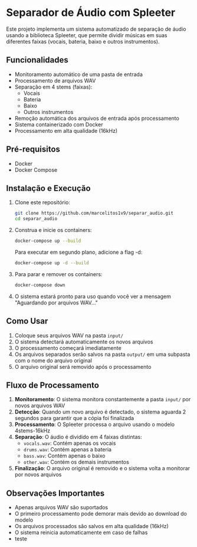# Separador de Áudio com Spleeter

Este projeto implementa um sistema automatizado de separação de áudio usando a biblioteca Spleeter, que permite dividir músicas em suas diferentes faixas (vocais, bateria, baixo e outros instrumentos).

## Funcionalidades

- Monitoramento automático de uma pasta de entrada
- Processamento de arquivos WAV
- Separação em 4 stems (faixas):
  - Vocais
  - Bateria
  - Baixo
  - Outros instrumentos
- Remoção automática dos arquivos de entrada após processamento
- Sistema containerizado com Docker
- Processamento em alta qualidade (16kHz)

## Pré-requisitos

- Docker
- Docker Compose

## Instalação e Execução

1. Clone este repositório:
   ```bash
   git clone https://github.com/marcelitos1v9/separar_audio.git
   cd separar_audio
   ```

2. Construa e inicie os containers:
   ```bash
   docker-compose up --build
   ```
   
   Para executar em segundo plano, adicione a flag -d:
   ```bash
   docker-compose up -d --build
   ```

3. Para parar e remover os containers:
   ```bash
   docker-compose down
   ```

4. O sistema estará pronto para uso quando você ver a mensagem "Aguardando por arquivos WAV..."

## Como Usar

1. Coloque seus arquivos WAV na pasta `input/`
2. O sistema detectará automaticamente os novos arquivos
3. O processamento começará imediatamente
4. Os arquivos separados serão salvos na pasta `output/` em uma subpasta com o nome do arquivo original
5. O arquivo original será removido após o processamento

## Fluxo de Processamento

1. **Monitoramento**: O sistema monitora constantemente a pasta `input/` por novos arquivos WAV
2. **Detecção**: Quando um novo arquivo é detectado, o sistema aguarda 2 segundos para garantir que a cópia foi finalizada
3. **Processamento**: O Spleeter processa o arquivo usando o modelo 4stems-16kHz
4. **Separação**: O áudio é dividido em 4 faixas distintas:
   - `vocals.wav`: Contém apenas os vocais
   - `drums.wav`: Contém apenas a bateria
   - `bass.wav`: Contém apenas o baixo
   - `other.wav`: Contém os demais instrumentos
5. **Finalização**: O arquivo original é removido e o sistema volta a monitorar por novos arquivos

## Observações Importantes

- Apenas arquivos WAV são suportados
- O primeiro processamento pode demorar mais devido ao download do modelo
- Os arquivos processados são salvos em alta qualidade (16kHz)
- O sistema reinicia automaticamente em caso de falhas
- teste
